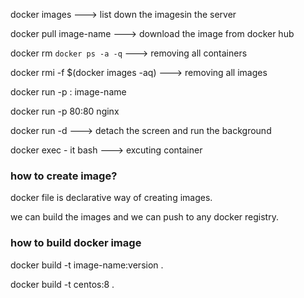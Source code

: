 docker images ---> list down the imagesin the server

docker pull image-name ---> download the image from docker hub

docker rm `docker ps -a -q` ---> removing all containers 

docker rmi -f $(docker images -aq)  ---> removing all images 

docker run -p <host-port>:<container-port> image-name

docker run -p 80:80 nginx

docker run -d ---> detach the screen and run the background

docker exec - it <id> bash ---> excuting container 

### how to create image?

docker file is declarative way of creating images.

we can build the images and we can push to any docker registry.

### how to build docker image

docker build -t image-name:version .

docker build -t centos:8 .
